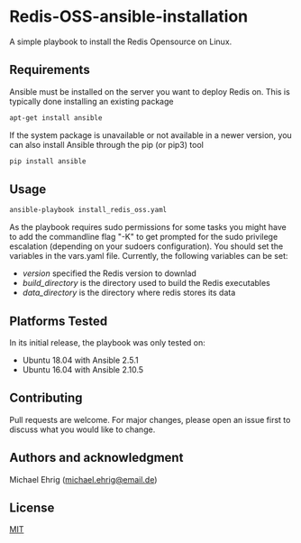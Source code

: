 # Redis-OSS-ansible-installation
A simple playbook to install the Redis Opensource on Linux. 

## Requirements
Ansible must be installed on the server you want to deploy Redis on. This is typically done installing an existing package

```bash
apt-get install ansible
```

If the system package is unavailable or not available in a newer version, you can also install Ansible through the pip (or pip3) tool

```bash
pip install ansible
```

## Usage
```bash
ansible-playbook install_redis_oss.yaml
```
As the playbook requires sudo permissions for some tasks you might have to add the commandline flag "-K" to get prompted for the sudo privilege escalation (depending on your sudoers configuration).
You should set the variables in the vars.yaml file. Currently, the following variables can be set:
- *version* specified the Redis version to downlad
- *build_directory* is the directory used to build the Redis executables
- *data_directory* is the directory where redis stores its data


## Platforms Tested
In its initial release, the playbook was only tested on:
- Ubuntu 18.04 with Ansible 2.5.1
- Ubuntu 16.04 with Ansible 2.10.5

## Contributing
Pull requests are welcome. For major changes, please open an issue first to discuss what you would like to change.

## Authors and acknowledgment
Michael Ehrig (michael.ehrig@email.de)

## License
[MIT](https://choosealicense.com/licenses/mit/)
